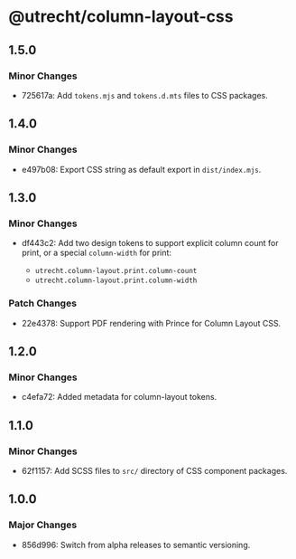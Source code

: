 # @utrecht/column-layout-css

## 1.5.0

### Minor Changes

- 725617a: Add `tokens.mjs` and `tokens.d.mts` files to CSS packages.

## 1.4.0

### Minor Changes

- e497b08: Export CSS string as default export in `dist/index.mjs`.

## 1.3.0

### Minor Changes

- df443c2: Add two design tokens to support explicit column count for print, or a special `column-width` for print:

  - `utrecht.column-layout.print.column-count`
  - `utrecht.column-layout.print.column-width`

### Patch Changes

- 22e4378: Support PDF rendering with Prince for Column Layout CSS.

## 1.2.0

### Minor Changes

- c4efa72: Added metadata for column-layout tokens.

## 1.1.0

### Minor Changes

- 62f1157: Add SCSS files to `src/` directory of CSS component packages.

## 1.0.0

### Major Changes

- 856d996: Switch from alpha releases to semantic versioning.
